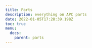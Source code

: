 ```yaml
---
title: Parts
description: everything on APC parts
date: 2022-01-05T17:28:39.198Z
toc: true
menu:
  docs:
    parent: parts
---
```


